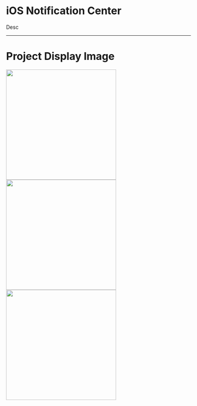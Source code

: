 # iOS Notification Center
Desc
<hr/>

# Project Display Image

<p>
  
<a href="https://github.com/erdenmustafa/ios_notification_center/blob/main/Screen/1.png" target="_blank">
<kbd>
<img src="https://github.com/erdenmustafa/ios_notification_center/blob/main/Screen/1.pngg" width="300" style="max-width:100%;"></a>
<kbd>
  
<a href="https://github.com/erdenmustafa/ios_notification_center/blob/main/Screen/2.png" target="_blank">
<kbd>
<img src="https://github.com/erdenmustafa/ios_notification_center/blob/main/Screen/2.pngg" width="300" style="max-width:100%;"></a>
<kbd>

  
<a href="https://github.com/erdenmustafa/ios_notification_center/blob/main/Screen/3.png" target="_blank">
<kbd>
<img src="https://github.com/erdenmustafa/ios_notification_center/blob/main/Screen/3.pngg" width="300" style="max-width:100%;"></a>
<kbd>

</p>  


